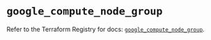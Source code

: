 # `google_compute_node_group`

Refer to the Terraform Registry for docs: [`google_compute_node_group`](https://registry.terraform.io/providers/hashicorp/google/6.4.0/docs/resources/compute_node_group).
